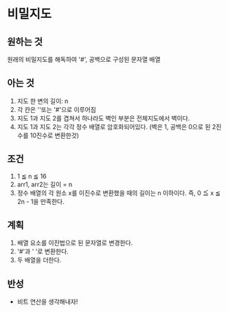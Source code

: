 # 비밀지도

## 원하는 것

원래의 비밀지도를 해독하여 '#', 공백으로 구성된 문자열 배열

## 아는 것

1. 지도 한 변의 길이: n
2. 각 칸은 ''또는 '#'으로 이루어짐
3. 지도 1과 지도 2를 겹쳐서 하나라도 벽인 부분은 전체지도에서 벽이다.
4. 지도 1과 지도 2는 각각 정수 배열로 암호화되어있다.
(벽은 1, 공백은 0으로 된 2진수를 10진수로 변환한것)

## 조건

1. 1 ≦ n ≦ 16
2. arr1, arr2는 길이 = n
3. 정수 배열의 각 원소 x를 이진수로 변환했을 때의 길이는 n 이하이다.
 즉, 0 ≦ x ≦ 2n - 1을 만족한다.

## 계획

1. 배열 요소를 이진법으로 된 문자열로 변경한다.
2. '#'과 ' '로 변환한다.  
3. 두 배열을 더한다.

## 반성

- 비트 연산을 생각해내자!
